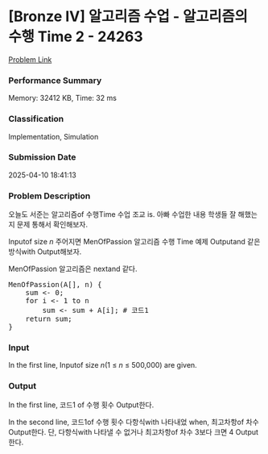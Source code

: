 <!-- Official English translation (US) — human-reviewed -->
<!-- Original: README.md -->
<!-- Translation generated: 2025-10-26 16:46:49 UTC -->

# [Bronze IV] 알고리즘 수업 - 알고리즘의 수행 Time 2 - 24263 

[Problem Link](https://www.acmicpc.net/problem/24263) 

### Performance Summary

Memory: 32412 KB, Time: 32 ms

### Classification

Implementation, Simulation

### Submission Date

2025-04-10 18:41:13

### Problem Description

<p>오늘도 서준는 알고리즘of 수행Time 수업 조교 is. 아빠 수업한 내용 학생들 잘 해했는지 문제 통해서 확인해보자.</p>

<p>Inputof size <em>n</em> 주어지면 MenOfPassion 알고리즘 수행 Time 예제 Outputand 같은 방식with Output해보자.</p>

<p>MenOfPassion 알고리즘은 nextand 같다.</p>

<pre>MenOfPassion(A[], n) {
    sum <- 0;
    for i <- 1 to n
        sum <- sum + A[i]; # 코드1
    return sum;
}</pre>

### Input 

 <p>In the first line, Inputof size <em>n</em>(1 ≤ <i>n</i> ≤ 500,000) are given.</p>

### Output 

 <p>In the first line, 코드1 of 수행 횟수 Output한다.</p>

<p>In the second line, 코드1of 수행 횟수 다항식with 나타내었 when, 최고차항of 차수 Output한다. 단, 다항식with 나타낼 수 없거나 최고차항of 차수 3보다 크면 4 Output한다.</p>

